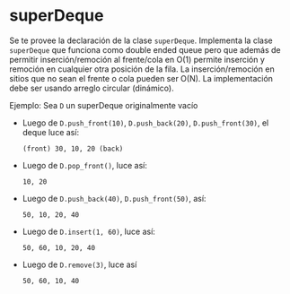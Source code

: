 # superDeque

Se te provee la declaración de la clase `superDeque`. Implementa la clase `superDeque` que funciona como double ended queue pero que además de permitir inserción/remoción al frente/cola en O(1) permite inserción y remoción en cualquier otra posición de la fila. La inserción/remoción en sitios que no sean el frente o cola pueden ser O(N). La implementación debe ser usando arreglo circular (dinámico).

Ejemplo: Sea `D` un superDeque originalmente vacío

* Luego de `D.push_front(10)`, `D.push_back(20)`, `D.push_front(30)`, el deque luce así:

    `(front) 30, 10, 20 (back)`

* Luego de `D.pop_front()`, luce así:

  `10, 20`

* Luego de `D.push_back(40)`, `D.push_front(50)`, así:

  `50, 10, 20, 40`
  
* Luego de `D.insert(1, 60)`, luce así:

  `50, 60, 10, 20, 40`
  
* Luego de `D.remove(3)`, luce así
    
    `50, 60, 10, 40`  